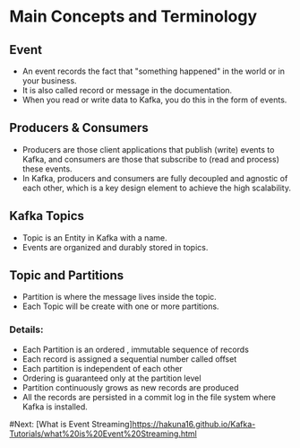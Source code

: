 # Main Concepts and Terminology

## Event

- An event records the fact that "something happened" in the world or in your business. 
- It is also called record or message in the documentation.
- When you read or write data to Kafka, you do this in the form of events. 

## Producers & Consumers
- Producers are those client applications that publish (write) events to Kafka, and consumers are those that subscribe to (read and process) these events.
- In Kafka, producers and consumers are fully decoupled and agnostic of each other, which is a key design element to achieve the high scalability.

## Kafka Topics
- Topic is an Entity in Kafka with a name.
- Events are organized and durably stored in topics.

## Topic and Partitions
- Partition is where the message lives inside the topic.
- Each Topic will be create with one or more partitions.

### Details:
- Each Partition is an ordered , immutable sequence of records
- Each record is assigned a sequential number called offset
- Each partition is independent of each other
- Ordering is guaranteed only at the partition level
- Partition continuously grows as new records are produced
- All the records are persisted in a commit log in the file system where Kafka is installed.


#Next: [What is Event Streaming]https://hakuna16.github.io/Kafka-Tutorials/what%20is%20Event%20Streaming.html
